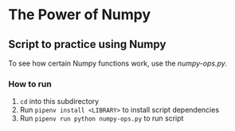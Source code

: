 # The Power of Numpy

## Script to practice using Numpy

To see how certain Numpy functions work, use the _numpy-ops.py_.

### How to run

1. `cd` into this subdirectory
2. Run `pipenv install <LIBRARY>` to install script dependencies
3. Run `pipenv run python numpy-ops.py` to run script
